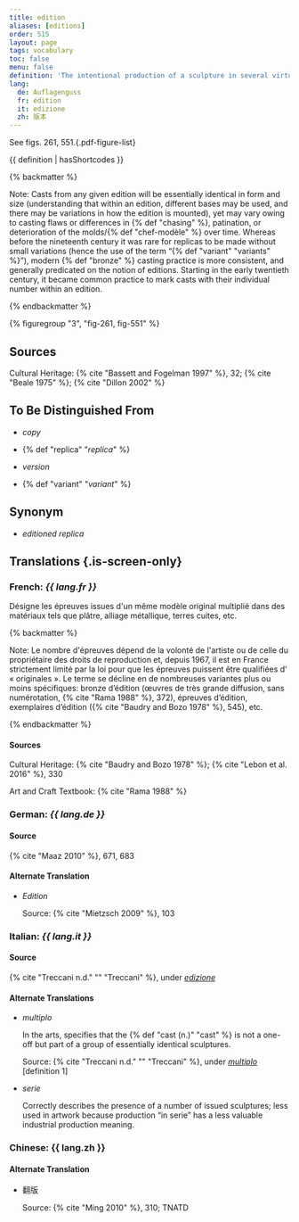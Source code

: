 ```yaml
---
title: edition
aliases: [editions]
order: 515
layout: page
tags: vocabulary
toc: false
menu: false
definition: 'The intentional production of a sculpture in several virtually identical casts, usually from the same set of {% def "molds" %} derived from the original {% def "model" %}. In modern castings, item number and total number of multiples produced is often reported somewhere on the surface, as it has legal value.'
lang:
  de: Auflagenguss
  fr: édition
  it: edizione
  zh: 版本
---
```


See figs. 261, 551.{.pdf-figure-list}

{{ definition | hasShortcodes }}

{% backmatter %}

Note: Casts from any given edition will be essentially identical in form and size (understanding that within an edition, different bases may be used, and there may be variations in how the edition is mounted), yet may vary owing to casting flaws or differences in {% def "chasing" %}, patination, or deterioration of the molds/{% def "chef-modèle" %} over time. Whereas before the nineteenth century it was rare for replicas to be made without small variations (hence the use of the term “{% def "variant" "variants" %}”), modern {% def "bronze" %} casting practice is more consistent, and generally predicated on the notion of editions. Starting in the early twentieth century, it became common practice to mark casts with their individual number within an edition.

{% endbackmatter %}

{% figuregroup "3", "fig-261, fig-551" %}

## Sources

Cultural Heritage: {% cite "Bassett and Fogelman 1997" %}, 32; {% cite "Beale 1975" %}; {% cite "Dillon 2002" %}

## To Be Distinguished From

- *copy*

- {% def "replica" "*replica*" %}

- *version*

- {% def "variant" "*variant*" %}

## Synonym

- *editioned replica*

## Translations {.is-screen-only}

<div class="accordion">

### **French**: *{{ lang.fr }}*

Désigne les épreuves issues d'un même modèle original multiplié dans des matériaux tels que plâtre, alliage métallique, terres cuites, etc.

{% backmatter %}

Note: Le nombre d'épreuves dépend de la volonté de l'artiste ou de celle du propriétaire des droits de reproduction et, depuis 1967, il est en France strictement limité par la loi pour que les épreuves puissent être qualifiées d' « originales ». Le terme se décline en de nombreuses variantes plus ou moins spécifiques: bronze d’édition (œuvres de très grande diffusion, sans numérotation, {% cite "Rama 1988" %}, 372), épreuves d’édition, exemplaires d’édition ({% cite "Baudry and Bozo 1978" %}, 545), etc.

{% endbackmatter %}

#### Sources

Cultural Heritage: {% cite "Baudry and Bozo 1978" %}; {% cite "Lebon et al. 2016" %}, 330

Art and Craft Textbook: {% cite "Rama 1988" %}

### **German**: *{{ lang.de }}*

#### Source

{% cite "Maaz 2010" %}, 671, 683

#### Alternate Translation

- *Edition*

    Source: {% cite "Mietzsch 2009" %}, 103

### **Italian**: *{{ lang.it }}*

#### Source

{% cite "Treccani n.d." "" "Treccani" %}, under [*edizione*](http://www.treccani.it/vocabolario/edizione)

#### Alternate Translations

- *multiplo*

    In the arts, specifies that the {% def "cast (n.)" "cast" %} is not a one-off but part of a group of essentially identical sculptures.

    Source: {% cite "Treccani n.d." "" "Treccani" %}, under [*multiplo*](https://www.treccani.it/enciclopedia/multiplo/) [definition 1]

- *serie*

    Correctly describes the presence of a number of issued sculptures; less used in artwork because production “in serie” has a less valuable industrial production meaning.

### **Chinese**: {{ lang.zh }}

#### Alternate Translation

- 翻版

    Source: {% cite "Ming 2010" %}, 310; TNATD

</div>
